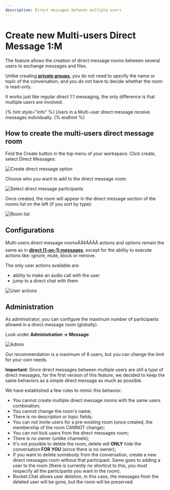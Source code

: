 ```yaml
---
description: Direct messages between multiple users
---
```


# Create new Multi-users Direct Message 1:M

The feature allows the creation of direct message rooms between several users to exchange messages and files.

Unlike creating [**private groups**](../channels/), you do not need to specify the name or topic of the conversation; and you do not have to decide whether the room is read-only.

It works just like regular direct 1:1 messaging, the only difference is that multiple users are involved.

{% hint style="info" %}
Users in a Multi-user direct message receive messages individually.
{% endhint %}

## How to create the multi-users direct message room

Find the Create button in the top menu of your workspace. Click create, select Direct Messages:

![Create direct message option](../../../../.gitbook/assets/create-direct-message-option.png)

Choose who you want to add to the direct message room:

![Select direct message participants](../../../../.gitbook/assets/select-users.png)

Once created, the room will appear in the direct message section of the rooms list on the left (if you sort by type):

![Room list](../../../../.gitbook/assets/room-list.png)

## Configurations

Multi-users direct message roomsÃÂ¢ÃÂÃÂ actions and options remain the same as in [**direct (1-on-1) messages**](../channels/), except for the ability to execute actions like: ignore, mute, block or remove.

The only user actions available are:

* ability to make an audio call with the user
* jump to a direct chat with them

![User actions](../../../../.gitbook/assets/user-actions.png)

## Administration

As administrator, you can configure the maximum number of participants allowed in a direct message room (globally).

Look under **Administration -> Message**:

![Admin](../../../../.gitbook/assets/admin.png)

Our recommendation is a maximum of 8 users, but you can change the limit for your own needs.

**Important**: Since direct messages between multiple users are still a type of direct messages, for the first version of this feature, we decided to keep the same behaviors as a simple direct message as much as possible.

We have established a few rules to mimic this behavior:

* You cannot create multiple direct message rooms with the same users combination;
* You cannot change the room's name;
* There is no description or topic fields;
* You can not invite users for a pre-existing room  (once created, the membership of the room CANNOT change);
* You can not kick users from the direct messages room;
* There is no owner (unlike channels);
* It's not possible to delete the room, delete will **ONLY** hide the conversation **FOR YOU** (since there is no owner);
* If you want to delete somebody from the conversation, create a new direct messages room without that participant. Same goes to adding a user to the room  (there is currently no shortcut to this, you must respecify all the participants you want in the room).
* Rocket.Chat allows user deletion, in this case, the messages from the deleted user will be gone, but the room will be preserved.
